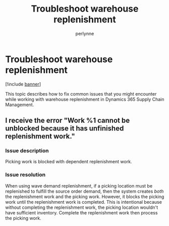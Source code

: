 ﻿---
# required metadata

title: Troubleshoot warehouse replenishment
description: This topic describes how to fix common issues that you might encounter while working with warehouse replenishment in Dynamics 365 Supply Chain Management.
author: perlynne
manager: tfehr
ms.date: 10/19/2020
ms.topic: article
ms.prod: 
ms.service: dynamics-ax-applications
ms.technology: 

# optional metadata

ms.search.form: 
# ROBOTS: 
audience: Application user
# ms.devlang: 
ms.reviewer: kamaybac
ms.search.scope: Core, Operations
# ms.tgt_pltfrm: 
ms.custom: 
ms.assetid: 
ms.search.region: Global
# ms.search.industry: 
ms.author: perlynne
ms.search.validFrom: 2020-10-19
ms.dyn365.ops.version: 10.0.15
---

# Troubleshoot warehouse replenishment

[!include [banner](../includes/banner.md)]

This topic describes how to fix common issues that you might encounter while working with warehouse replenishment in Dynamics 365 Supply Chain Management.

## I receive the error "Work %1 cannot be unblocked because it has unfinished replenishment work."

### Issue description

Picking work is blocked with dependent replenishment work.

### Issue resolution

When using wave demand replenishment, if a picking location must be replenished to fulfill the source order demand, then the system creates *both* the replenishment work and the picking work. However, it blocks the picking work until the replenishment work is completed. This is intentional because without completing the replenishment work, the picking location wouldn't have sufficient inventory. Complete the replenishment work then process the picking work.
